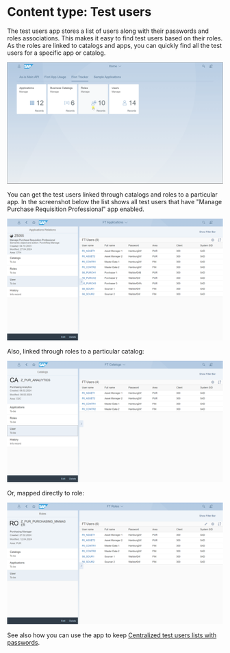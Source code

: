 # Content type: Test users

The test users app stores a list of users along with their passwords and roles associations. This makes it easy to find test users based on their roles. As the roles are   linked to catalogs and apps, you can quickly find all the test users for a specific app or catalog.

[![](res/tu2.gif)](res/tu2.gif)

You can get the test users linked through catalogs and roles to a particular app. In the screenshot below the list shows all test users that have "Manage Purchase Requisition Professional" app enabled.

[![](res/tu-app.png)](res/tu-app.png)

Also, linked through roles to a particular catalog:

[![](res/tu-cat.png)](res/tu-cat.png)

Or, mapped directly to role:

[![](res/tu-rol.png)](res/tu-rol.png)

See also how you can use the app to keep [Centralized test users lists with passwords](../../usecases/SPS03/test-users.md).


